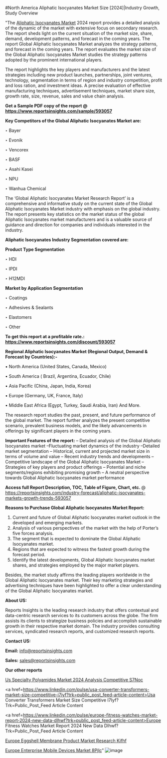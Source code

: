 #North America Aliphatic Isocyanates Market Size [2024]|Industry Growth, Study Overview

"The <a href=https://www.reportsinsights.com/sample/593057>Aliphatic Isocyanates Market</a> 2024 report provides a detailed analysis of the dynamic of the market with extensive focus on secondary research. The report sheds light on the current situation of the market size, share, demand, development patterns, and forecast in the coming years. The report Global Aliphatic Isocyanates Market analyzes the strategy patterns, and forecast in the coming years. The report evaluates the market size of the Global Aliphatic Isocyanates Market studies the strategy patterns adopted by the prominent international players.

The report highlights the key players and manufacturers and the latest strategies including new product launches, partnerships, joint ventures, technology, segmentation in terms of region and industry competition, profit and loss ration, and investment ideas. A precise evaluation of effective manufacturing techniques, advertisement techniques, market share size, growth rate, size, revenue, sales and value chain analysis.

<strong>Get a Sample PDF copy of the report @ <a href=https://www.reportsinsights.com/sample/593057 style=color:#0000ff;>https://www.reportsinsights.com/sample/593057</a></strong>

<strong>Key Competitors of the Global Aliphatic Isocyanates Market are:</strong>

‣ Bayer


‣ Evonik


‣ Vencorex


‣ BASF


‣ Asahi Kasei


‣ NPU


‣ Wanhua Chemical

The ‘Global Aliphatic Isocyanates Market Research Report’ is a comprehensive and informative study on the current state of the Global Aliphatic Isocyanates Market industry with emphasis on the global industry. The report presents key statistics on the market status of the global Aliphatic Isocyanates market manufacturers and is a valuable source of guidance and direction for companies and individuals interested in the industry.

<strong>Aliphatic Isocyanates Industry Segmentation covered are:</strong>

<strong>Product Type Segmentation</strong>

‣    HDI


‣ IPDI


‣ H12MDI

<strong>Market by Application Segmentation</strong>

‣   Coatings


‣ Adhesives & Sealants


‣ Elastomers


‣ Other

<strong>To get this report at a profitable rate.: <a href=https://www.reportsinsights.com/discount/593057 style=color:#0000ff;>https://www.reportsinsights.com/discount/593057</a></strong>

<strong>Regional Aliphatic Isocyanates Market (Regional Output, Demand &amp; Forecast by Countries):-</strong>

• North America (United States, Canada, Mexico)

• South America ( Brazil, Argentina, Ecuador, Chile)

• Asia Pacific (China, Japan, India, Korea)

• Europe (Germany, UK, France, Italy)

• Middle East Africa (Egypt, Turkey, Saudi Arabia, Iran) And More.

The research report studies the past, present, and future performance of the global market. The report further analyzes the present competitive scenario, prevalent business models, and the likely advancements in offerings by significant players in the coming years.

<strong>Important Features of the report:</strong>
– Detailed analysis of the Global Aliphatic Isocyanates market
–Fluctuating market dynamics of the industry
–Detailed market segmentation
– Historical, current and projected market size in terms of volume and value
– Recent industry trends and developments
– Competitive landscape of the Global Aliphatic Isocyanates Market
– Strategies of key players and product offerings
– Potential and niche segments/regions exhibiting promising growth
– A neutral perspective towards Global Aliphatic Isocyanates market performance

<strong>Access full Report Description, TOC, Table of Figure, Chart, etc. </strong>@   <a href=https://reportsinsights.com/industry-forecast/aliphatic-isocyanates-markets-growth-trends-593057 style=color:#0000ff;>https://reportsinsights.com/industry-forecast/aliphatic-isocyanates-markets-growth-trends-593057</a>

<strong>Reasons to Purchase Global Aliphatic Isocyanates Market Report:</strong>
1. Current and future of Global Aliphatic Isocyanates market outlook in the developed and emerging markets.
2. Analysis of various perspectives of the market with the help of Porter’s five forces analysis.
3. The segment that is expected to dominate the Global Aliphatic Isocyanates market.
4. Regions that are expected to witness the fastest growth during the forecast period.
5. Identify the latest developments, Global Aliphatic Isocyanates market shares, and strategies employed by the major market players.

Besides, the market study affirms the leading players worldwide in the Global Aliphatic Isocyanates market. Their key marketing strategies and advertising techniques have been highlighted to offer a clear understanding of the Global Aliphatic Isocyanates market.

<strong><strong>About US</strong>:</strong>

Reports Insights is the leading research industry that offers contextual and data-centric research services to its customers across the globe. The firm assists its clients to strategize business policies and accomplish sustainable growth in their respective market domain. The industry provides consulting services, syndicated research reports, and customized research reports.

<strong>Contact US:</strong>

<p class=><b>Email:</b> <a href=mailto:info@reportsinsights.com>info@reportsinsights.com</a></p>
<p class=><b>Sales:</b> <a href=mailto:sales@reportsinsights.com>sales@reportsinsights.com</a></p>

<strong>Our other reports</strong>

<a href=https://www.linkedin.com/pulse/us-specialty-polyamides-market-2024-analysis-competitive-s7noc/>Us Specialty Polyamides Market 2024 Analysis Competitive S7Noc</a>

<a href=https://www.linkedin.com/pulse/usa-converter-transformers-market-size-competitive-i7iyf?trk=public_post_feed-article-content>Usa Converter Transformers Market Size Competitive I7Iyf?Trk=Public_Post_Feed Article Content</a>

<a href=https://www.linkedin.com/pulse/europe-fitness-watches-market-report-2024-new-data-dlhwf?trk=public_post_feed-article-content>Europe Fitness Watches Market Report 2024 New Data Dlhwf?Trk=Public_Post_Feed Article Content</a>

<a href=https://www.linkedin.com/pulse/europe-eggshell-membrane-product-market-research-kifhf/>Europe Eggshell Membrane Product Market Research Kifhf</a>

<a href=https://www.linkedin.com/pulse/europe-enterprise-mobile-devices-market-8pjlc/>Europe Enterprise Mobile Devices Market 8Pjlc</a>"
![image](https://github.com/ahaan12367/RIMarket24/assets/158471582/51cc88a7-5027-4810-b5f8-c2d241ecf706)
